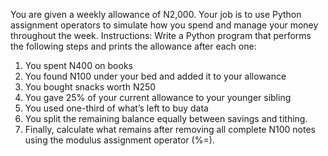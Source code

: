 You are given a weekly allowance of N2,000. Your job is to use Python assignment operators to simulate how you spend and manage your money throughout the week. 
Instructions: 
Write a Python program that performs the following steps and prints the allowance after each one: 
1.	You spent N400 on books
2.	You found N100 under your bed and added it to your allowance
3.	You bought snacks worth N250
4.	You gave 25% of your current allowance to your younger sibling 
5.	You used one-third of what’s left to buy data
6.	You split the remaining balance equally between savings and tithing.
7.	Finally, calculate what remains after removing all complete N100 notes using the modulus assignment operator (%=). 
